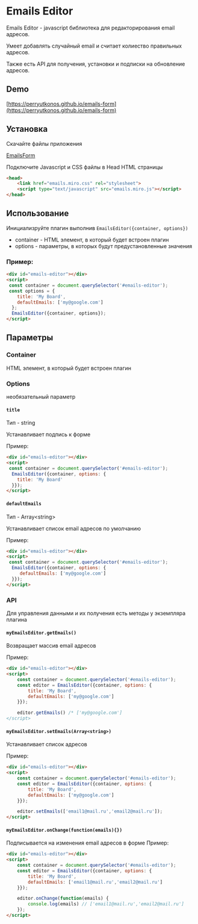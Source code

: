 # Emails Editor

Emails Editor - javascript библиотека для редакторирования email адресов.

Умеет добавлять случайный email и считает колиество правильных адресов.

Также есть API для получения, установки и подписки на обновление адресов.

## Demo

[https://perryutkonos.github.io/emails-form](https://perryutkonos.github.io/emails-form)

## Установка
Скачайте файлы приложения

[EmailsForm](https://github.com/perryutkonos/emails-form/archive/download.zip)

Подключите Javascript и CSS файлы в Head HTML страницы

```html
<head>
    <link href="emails.miro.css" rel="stylesheet">
    <script type="text/javascript" src="emails.miro.js"></script>    
</head>
```
## Использование

Инициализруйте плагин выполнив `EmailsEditor({container, options}) `

 - container - HTML элемент, в который будет встроен плагин
 - options - параметры, в которых будут предустановленные значения
 
### Пример:

```html
<div id="emails-editor"></div>
<script>
 const container = document.querySelector('#emails-editor');
 const options = {
    title: 'My Board',
    defaultEmails: ['my@google.com']
  };
  EmailsEditor({container, options});
</script>
```

## Параметры

### Container

HTML элемент, в который будет встроен плагин

### Options
необязательный параметр

#### `title`
Тип - string

Устанавливает подпись к форме

Пример:
```html
<div id="emails-editor"></div>
<script>
 const container = document.querySelector('#emails-editor');
  EmailsEditor({container, options: {
    title: 'My Board'
  }});
</script>
```

#### `defaultEmails`
Тип - Array\<string>

Устанавливает список email адресов по умолчанию

Пример:
```html
<div id="emails-editor"></div>
<script>
 const container = document.querySelector('#emails-editor');
  EmailsEditor({container, options: {
     defaultEmails: ['my@google.com']
  }});
</script>
```

### API

Для управления данными и их получения есть методы у экземпляра плагина

#### `myEmailsEditor.getEmails()`

Возвращает маccив email адресов

Пример:
```html
<div id="emails-editor"></div>
<script>
    const container = document.querySelector('#emails-editor');
    const editor = EmailsEditor({container, options: {
        title: 'My Board',
        defaultEmails: ['my@google.com']
    }});

    editor.getEmails() /* ['my@google.com']
</script>
```

#### `myEmailsEditor.setEmails(Array<string>)`

Устанавливает список адресов

Пример:
```html
<div id="emails-editor"></div>
<script>
    const container = document.querySelector('#emails-editor');
    const editor = EmailsEditor({container, options: {
        title: 'My Board',
        defaultEmails: ['my@google.com']
    }});

    editor.setEmails(['email1@mail.ru','email2@mail.ru']);
</script>
```

#### `myEmailsEditor.onChange(function(emails){})`


Подписывается на изменения email адресов в форме
Пример:
```html
<div id="emails-editor"></div>
<script>
    const container = document.querySelector('#emails-editor');
    const editor = EmailsEditor({container, options: {
        title: 'My Board',
        defaultEmails: ['email1@mail.ru','email2@mail.ru']
    }});

    editor.onChange(function(emails) {
        console.log(emails) // ['email1@mail.ru','email2@mail.ru']
    });
</script>
```






